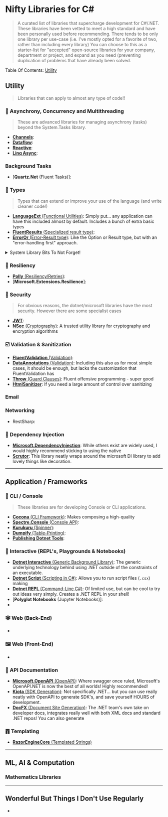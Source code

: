 # Nifty Libraries for C#

> A curated list of libraries that supercharge development for C#/.NET. These libraries have been vetted to meet a high standard and have been personally used before recommending. There tends to be only one library per use-case (i.e. I've mostly opted for a favorite of two, rather than including every library)
> You can choose to this as a starter-list for "accepted" open-source libraries for your company, department or project, and expand as you need (preventing duplication of problems that have already been solved.

Table Of Contents:
[Utility](#Utility)

## Utility

> Libraries that can apply to almost any type of code!!

### 🎏 Asynchrony, Concurrency and Multithreading

> These are advanced libraries for managing asynchrony (tasks) beyond the System.Tasks library.

- [**Channels**]():
- [**Dataflow**]():
- [**Reactive**]():
- [**Linq Async**]():

### Background Tasks

- [**Quartz.Net** (Fluent Tasks)]: 

### 🧰 Types

> Types that can extend or improve your use of the language (and write cleaner code!)

- [**LanguageExt** (Functional Utilities)](https://github.com/louthy/language-ext): Simply put... any application can have this included almost by default. Includes a bunch of extra basic types
- [**FluentResults** (Specialized result type)](https://github.com/altmann/FluentResults): 
- [**ErrorOr** (Error-Result type)](https://github.com/amantinband/error-or): Like the Option or Result type, but with an "error-handling first" approach.

<details>
  <summary> System Library Bits To Not Forget!</summary>
</details>

### 💪 Resiliency

- [**Polly** (Resiliency/Retries)](https://github.com/App-vNext/Polly):
- [**Microsoft.Extensions.Resilience**]:

### 🔐 Security

> For obvious reasons, the dotnet/microsoft libraries have the most security. However there are some specialist cases

- [**JWT**](https://github.com/jwt-dotnet/jwt):
- [**NSec** (Cryptography)](https://github.com/ektrah/nsec): A trusted utility library for cryptography and encryption algorithms

### ☑️ Validation & Sanitization
- [**FluentValidation** (Validation)](https://github.com/FluentValidation/FluentValidation):
- [**DataAnnotations** (Validation)](https://learn.microsoft.com/en-us/dotnet/api/system.componentmodel.dataannotations?view=net-9.0): Including this also as for most simple cases, it should be enough, but lacks the customization that FluentValidation has
- [**Throw** (Guard Clauses)](https://github.com/amantinband/throw): Fluent offensive programming - super good 
- [**HtmlSanitizer**](https://github.com/mganss/HtmlSanitizer): If you need a large amount of control over sanitizing

### Email

### Networking

- RestSharp:



### 💉 Dependency Injection

- [**Microsoft.DependencyInjection**](): While others exist are widely used, I would highly recommend sticking to using the native
- [**Scrutor**](https://github.com/khellang/Scrutor): This library neatly wraps around the microsoft DI library to add lovely things like decoration.


---

## Application / Frameworks

### 💾 CLI / Console

> These libraries are for developing Console or CLI applications.

- [**Cocona** (CLI Framework)](https://github.com/mayuki/Cocona): Makes composing a high-quality 
- [**Spectre.Console** (Console API)](https://spectreconsole.net/):
- [**Kurukuru** (Spinner)]():
- [**Dumpify** (Table-Printing)]():
- [**Publishing Dotnet Tools**]():

### 🫵 Interactive (REPL's, Playgrounds & Notebooks)
- [**Dotnet Interactive** (Generic Background Library)](https://github.com/dotnet/interactive): The generic underlying technology behind using .NET outside of the constraints of an executable.
- [**Dotnet Script** (Scripting in C#)](https://github.com/dotnet-script/dotnet-script): Allows you to run script files (`.csx`) making 
- [**Dotnet REPL** (Command-Line C#)](https://github.com/jonsequitur/dotnet-repl): Of limited use, but can be cool to try out ideas very simply. Creates a .NET REPL in your shell!
- [**Polyglot Notebooks** (Jupyter Notebooks)]:
- 

### 🕸 Web (Back-End)
- 

### 🖼 Web (Front-End)
- 

### 📜 API Documentation
- [**Microsoft.OpenAPI** (OpenAPI)](https://github.com/Microsoft/OpenAPI.NET): Where swagger once ruled, Microsoft's OpenAPI.NET is now the best of all worlds! Highly recommended!
- [**Kiota** (SDK Generation)](https://github.com/microsoft/kiota): Not specifically .NET... but you can use really neatly with OpenAPI to generate SDK's, and save yourself HOURS of development.
- [**DocFX** (Document Site Generation)](https://github.com/dotnet/docfx): The .NET team's own take on developer docs, integrates really well with both XML docs and standard .NET repos! You can also generate


### ䷓ Templating
- [**RazorEngineCore** (Templated Strings)](https://github.com/adoconnection/RazorEngineCore)

---

## ML, AI & Computation

### Mathematics Libraries

---

## Wonderful But Things I Don't Use Regularly
- 
